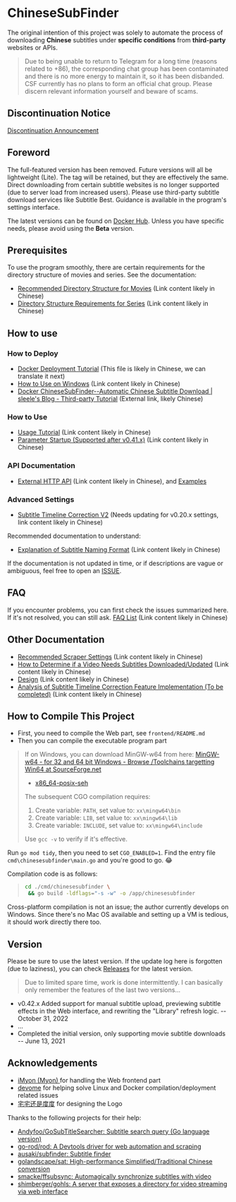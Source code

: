 # ChineseSubFinder

The original intention of this project was solely to automate the process of downloading **Chinese** subtitles under **specific conditions** from **third-party** websites or APIs.

> Due to being unable to return to Telegram for a long time (reasons related to +86), the corresponding chat group has been contaminated and there is no more energy to maintain it, so it has been disbanded. CSF currently has no plans to form an official chat group. Please discern relevant information yourself and beware of scams.

## Discontinuation Notice

[Discontinuation Announcement](SeeYou/README.md)

## Foreword

The full-featured version has been removed. Future versions will all be lightweight (Lite). The tag will be retained, but they are effectively the same. Direct downloading from certain subtitle websites is no longer supported (due to server load from increased users). Please use third-party subtitle download services like Subtitle Best. Guidance is available in the program's settings interface.

The latest versions can be found on [Docker Hub](https://hub.docker.com/repository/docker/allanpk716/chinesesubfinder). Unless you have specific needs, please avoid using the **Beta** version.

## Prerequisites

To use the program smoothly, there are certain requirements for the directory structure of movies and series. See the documentation:

- [Recommended Directory Structure for Movies](https://github.com/ChineseSubFinder/ChineseSubFinder/blob/docs/DesignFile/%E7%94%B5%E5%BD%B1%E5%92%8C%E8%BF%9E%E7%BB%AD%E5%89%A7%E7%9B%AE%E5%BD%95%E7%BB%93%E6%9E%84%E7%A4%BA%E4%BE%8B.md) (Link content likely in Chinese)
- [Directory Structure Requirements for Series](https://github.com/ChineseSubFinder/ChineseSubFinder/blob/docs/DesignFile/%E8%BF%9E%E7%BB%AD%E5%89%A7%E7%9B%AE%E5%BD%95%E7%BB%93%E6%9E%84%E8%A6%81%E6%B1%82.md) (Link content likely in Chinese)

## How to use

### How to Deploy

- [Docker Deployment Tutorial](docker/readme.md) (This file is likely in Chinese, we can translate it next)
- [How to Use on Windows](https://github.com/ChineseSubFinder/ChineseSubFinder/blob/docs/DesignFile/v0.20教程/01.如何在Windows上使用.md) (Link content likely in Chinese)
- [Docker ChineseSubFinder--Automatic Chinese Subtitle Download | sleele's Blog - Third-party Tutorial](https://sleele.com/2021/06/25/docker-chinesesubfinder-中文字幕自动下载/) (External link, likely Chinese)

### How to Use

* [Usage Tutorial](https://github.com/ChineseSubFinder/ChineseSubFinder/tree/docs/DesignFile/使用教程) (Link content likely in Chinese)
* [Parameter Startup (Supported after v0.41.x)](https://github.com/ChineseSubFinder/ChineseSubFinder/blob/docs/DesignFile/传参启动/传参启动.md) (Link content likely in Chinese)

### API Documentation

- [External HTTP API](https://github.com/ChineseSubFinder/ChineseSubFinder/tree/docs/DesignFile/ApiKey%E8%AE%BE%E8%AE%A1) (Link content likely in Chinese), and [Examples](https://github.com/ChineseSubFinder/ChineseSubFinder/issues/336)

### Advanced Settings

- [Subtitle Timeline Correction V2](https://github.com/ChineseSubFinder/ChineseSubFinder/blob/docs/DesignFile/%E5%AD%97%E5%B9%95%E6%97%B6%E9%97%B4%E8%BD%B4%E6%A0%A1%E6%AD%A3V2.md) (Needs updating for v0.20.x settings, link content likely in Chinese)

Recommended documentation to understand:

- [Explanation of Subtitle Naming Format](https://github.com/ChineseSubFinder/ChineseSubFinder/blob/docs/DesignFile/%E5%85%B3%E4%BA%8E%E5%AD%97%E5%B9%95%E5%90%8D%E7%A7%B0%E5%91%BD%E5%90%8D%E6%A0%BC%E5%BC%8F%E8%AF%B4%E6%98%8E.md) (Link content likely in Chinese)

If the documentation is not updated in time, or if descriptions are vague or ambiguous, feel free to open an [ISSUE](https://github.com/ChineseSubFinder/ChineseSubFinder/issues).

## FAQ

If you encounter problems, you can first check the issues summarized here. If it's not resolved, you can still ask. [FAQ List](https://github.com/ChineseSubFinder/ChineseSubFinder/blob/docs/DesignFile/%E9%97%AE%E9%A2%98%E5%88%97%E8%A1%A8.md) (Link content likely in Chinese)

## Other Documentation

- [Recommended Scraper Settings](https://github.com/ChineseSubFinder/ChineseSubFinder/blob/docs/DesignFile/%E5%89%8A%E5%88%AE%E5%99%A8%E7%9A%84%E6%8E%A8%E8%8D%90%E8%AE%BE%E7%BD%AE.md) (Link content likely in Chinese)
- [How to Determine if a Video Needs Subtitles Downloaded/Updated](https://github.com/ChineseSubFinder/ChineseSubFinder/blob/docs/DesignFile/%E5%A6%82%E4%BD%95%E5%88%A4%E6%96%AD%E8%A7%86%E9%A2%91%E6%98%AF%E5%90%A6%E9%9C%80%E8%A6%81%E4%B8%8B%E8%BD%BD%E3%80%81%E6%9B%B4%E6%96%B0%E5%AD%97%E5%B9%95%E7%9A%84.md) (Link content likely in Chinese)
- [Design](https://github.com/ChineseSubFinder/ChineseSubFinder/blob/docs/DesignFile/%E8%AE%BE%E8%AE%A1.md) (Link content likely in Chinese)
- [Analysis of Subtitle Timeline Correction Feature Implementation (To be completed)](https://github.com/ChineseSubFinder/ChineseSubFinder/blob/docs/DesignFile/字幕时间轴校正功能实现解析/字幕时间轴校正功能实现解析.md) (Link content likely in Chinese)

## How to Compile This Project

*   First, you need to compile the Web part, see `frontend/README.md`
*   Then you can compile the executable program part

> If on Windows, you can download MinGW-w64 from here: [MinGW-w64 - for 32 and 64 bit Windows - Browse /Toolchains targetting Win64 at SourceForge.net](https://sourceforge.net/projects/mingw-w64/files/Toolchains%20targetting%20Win64/)
>
> - [x86_64-posix-seh](https://sourceforge.net/projects/mingw-w64/files/Toolchains%20targetting%20Win64/Personal%20Builds/mingw-builds/8.1.0/threads-posix/seh/x86_64-8.1.0-release-posix-seh-rt_v6-rev0.7z)
>
> The subsequent CGO compilation requires:
>
> 1.  Create variable: `PATH`, set value to: `xx\mingw64\bin`
> 2.  Create variable: `LIB`, set value to: `xx\mingw64\lib`
> 3.  Create variable: `INCLUDE`, set value to: `xx\mingw64\include`
>
> Use `gcc -v` to verify if it's effective.

Run `go mod tidy`, then you need to set `CGO_ENABLED=1`. Find the entry file `cmd\chinesesubfinder\main.go` and you're good to go. :joy:

Compilation code is as follows:

> ```bash
> cd ./cmd/chinesesubfinder \
>  && go build -ldflags="-s -w" -o /app/chinesesubfinder
> ```

Cross-platform compilation is not an issue; the author currently develops on Windows. Since there's no Mac OS available and setting up a VM is tedious, it should work directly there too.

## Version

Please be sure to use the latest version. If the update log here is forgotten (due to laziness), you can check [Releases](https://github.com/ChineseSubFinder/ChineseSubFinder/releases) for the latest version.

> Due to limited spare time, work is done intermittently. I can basically only remember the features of the last two versions...

- v0.42.x Added support for manual subtitle upload, previewing subtitle effects in the Web interface, and rewriting the "Library" refresh logic. -- October 31, 2022
- ...
- Completed the initial version, only supporting movie subtitle downloads -- June 13, 2021

## Acknowledgements

- [iMyon (Myon) ](https://github.com/iMyon) for handling the Web frontend part
- [devome](https://github.com/devome) for helping solve Linux and Docker compilation/deployment related issues
- [宅宅还是度度](https://weibo.com/u/2884534224) for designing the Logo

Thanks to the following projects for their help:

- [Andyfoo/GoSubTitleSearcher: Subtitle search query (Go language version)](https://github.com/Andyfoo/GoSubTitleSearcher)
- [go-rod/rod: A Devtools driver for web automation and scraping](https://github.com/go-rod/rod)
- [ausaki/subfinder: Subtitle finder](https://github.com/ausaki/subfinder)
- [golandscape/sat: High-performance Simplified/Traditional Chinese conversion](https://github.com/golandscape/sat)
- [smacke/ffsubsync: Automagically synchronize subtitles with video](https://github.com/smacke/ffsubsync)
- [shimberger/gohls: A server that exposes a directory for video streaming via web interface](https://github.com/shimberger/gohls)

